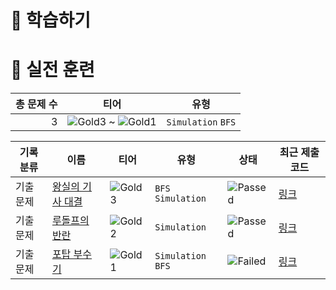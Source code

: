 # 📖 학습하기

# 🥇 실전 훈련
|총 문제 수|티어|유형|
|---:|---|---|
|3|![Gold3][g3] ~ ![Gold1][g1]|`Simulation` `BFS`|

|기록분류|이름|티어|유형|상태|최근 제출 코드|
|---|---|---|---|---|---|
|기출문제|[왕실의 기사 대결](https://www.codetree.ai/training-field/frequent-problems/problems/royal-knight-duel)|![Gold3][g3]|`BFS` `Simulation`|![Passed][passed]|[링크](https://github.com/JeongHanO/codetree-TILs/blob/main/240412/%EC%99%95%EC%8B%A4%EC%9D%98%20%EA%B8%B0%EC%82%AC%20%EB%8C%80%EA%B2%B0/royal-knight-duel.cpp)|
|기출문제|[루돌프의 반란](https://www.codetree.ai/training-field/frequent-problems/problems/rudolph-rebellion)|![Gold2][g2]|`Simulation`|![Passed][passed]|[링크](https://github.com/JeongHanO/codetree-TILs/blob/main/240412/%EB%A3%A8%EB%8F%8C%ED%94%84%EC%9D%98%20%EB%B0%98%EB%9E%80/rudolph-rebellion.cpp)|
|기출문제|[포탑 부수기](https://www.codetree.ai/training-field/frequent-problems/problems/destroy-the-turret)|![Gold1][g1]|`Simulation` `BFS`|![Failed][failed]|[링크](https://github.com/JeongHanO/codetree-TILs/blob/main/240412/%ED%8F%AC%ED%83%91%20%EB%B6%80%EC%88%98%EA%B8%B0/destroy-the-turret.cpp)|










[b5]: https://img.shields.io/badge/Bronze_5-%235D3E31.svg
[b4]: https://img.shields.io/badge/Bronze_4-%235D3E31.svg
[b3]: https://img.shields.io/badge/Bronze_3-%235D3E31.svg
[b2]: https://img.shields.io/badge/Bronze_2-%235D3E31.svg
[b1]: https://img.shields.io/badge/Bronze_1-%235D3E31.svg
[s5]: https://img.shields.io/badge/Silver_5-%23394960.svg
[s4]: https://img.shields.io/badge/Silver_4-%23394960.svg
[s3]: https://img.shields.io/badge/Silver_3-%23394960.svg
[s2]: https://img.shields.io/badge/Silver_2-%23394960.svg
[s1]: https://img.shields.io/badge/Silver_1-%23394960.svg
[g5]: https://img.shields.io/badge/Gold_5-%23FFC433.svg
[g4]: https://img.shields.io/badge/Gold_4-%23FFC433.svg
[g3]: https://img.shields.io/badge/Gold_3-%23FFC433.svg
[g2]: https://img.shields.io/badge/Gold_2-%23FFC433.svg
[g1]: https://img.shields.io/badge/Gold_1-%23FFC433.svg
[p5]: https://img.shields.io/badge/Platinum_5-%2376DDD8.svg
[p4]: https://img.shields.io/badge/Platinum_4-%2376DDD8.svg
[p3]: https://img.shields.io/badge/Platinum_3-%2376DDD8.svg
[p2]: https://img.shields.io/badge/Platinum_2-%2376DDD8.svg
[p1]: https://img.shields.io/badge/Platinum_1-%2376DDD8.svg
[passed]: https://img.shields.io/badge/Passed-%23009D27.svg
[failed]: https://img.shields.io/badge/Failed-%23D24D57.svg
[easy]: https://img.shields.io/badge/쉬움-%235cb85c.svg?for-the-badge
[medium]: https://img.shields.io/badge/보통-%23FFC433.svg?for-the-badge
[hard]: https://img.shields.io/badge/어려움-%23D24D57.svg?for-the-badge